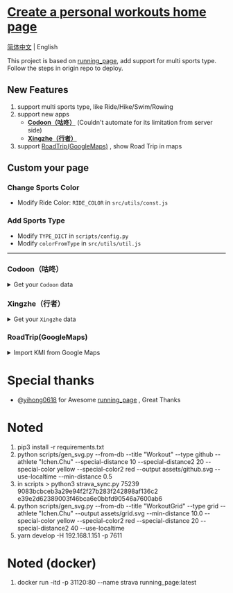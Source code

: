 # [Create a personal workouts home page](http://workouts.ben29.xyz) 

[简体中文](README-CN.md) | English

This project is based on [running_page](https://github.com/yihong0618/running_page), add support for multi sports type. Follow the steps in origin repo to deploy.


## New Features
1. support multi sports type, like Ride/Hike/Swim/Rowing
1. support new apps
    - **[Codoon（咕咚）](#codoon咕咚)** (Couldn't automate for its limitation from server side)
    - **[Xingzhe（行者）](#xingzhe行者)**
1. support [RoadTrip(GoogleMaps)](#roadtripgooglemaps) , show Road Trip in maps



## Custom your page

### Change Sports Color

* Modify Ride Color: `RIDE_COLOR` in `src/utils/const.js` 

### Add Sports Type

* Modify `TYPE_DICT` in  `scripts/config.py`
* Modify `colorFromType` in  `src/utils/util.js` 
---
### Codoon（咕咚）

<details>
<summary>Get your <code>Codoon</code> data</summary>

```python
python3(python) scripts/codoon_sync.py ${your mobile or email} ${your password}
```

example：
```python
python3(python) scripts/codoon_sync.py 13333xxxx xxxx
```

> use `--with-gpx` flag to save your gpx data
>
> use `--from-auth-token` flag to login by refresh_token&user_id

![image](https://user-images.githubusercontent.com/6956444/105690972-9efaab00-5f37-11eb-905c-65a198ad2300.png)

example：

```python
python3(python) scripts/codoon_sync.py 54bxxxxxxx fefxxxxx-xxxx-xxxx --from-auth-token
```

</details>

### Xingzhe（行者）

<details>
<summary>Get your <code>Xingzhe</code> data</summary>

```python
python3(python) scripts/xingzhe_sync.py ${your mobile or email} ${your password}
```

example：
```python
python3(python) scripts/xingzhe_sync.py 13333xxxx xxxx
```

> use `--with-gpx` flag to save your gpx data
>
> use `--from-auth-token` flag to login by refresh_token&user_id

![image](https://user-images.githubusercontent.com/6956444/106879771-87c97380-6716-11eb-9c28-fbf70e15e1c3.png)

example：

```python
python3(python) scripts/xingzhe_sync.py w0xxx 185000 --from-auth-token
```

</details>

### RoadTrip(GoogleMaps)

<details>
<summary>Import KMl from Google Maps</summary>

1. Create map in  [Google Maps](https://www.google.com/maps/d/) (keep route in one Layer)
2. Export Layer to KML file
3. Rename the file to `import.kml` and place it into `scripts`
4. Modify `scripts/kml2polyline.py`, fill in the trip info
  ```
  # TODO modify here
  # trip name
  track.name = "2020-10 Tibet Road Trip"
  # start/end time Year-Month-Day-Hour-Minute
  track.start_time = datetime(2020, 9, 29, 10, 0)
  track.end_time = datetime(2020, 10, 10, 18, 0)
  # total distance
  distance = 4000  # KM
  # total days
  days = 12
  # average daily distacnce
  hours_per_day = 6
  ```
5. Execute in Console
  ```python
  python3(python) scripts\kml2polyline.py
  ```
</details>

# Special thanks
- @[yihong0618](https://github.com/yihong0618) for Awesome [running_page](https://github.com/yihong0618/running_page) , Great Thanks


# Noted
1. pip3 install -r requirements.txt
2. python scripts/gen_svg.py --from-db --title "Workout" --type github --athlete "Ichen.Chu" --special-distance 10 --special-distance2 20 --special-color yellow --special-color2 red --output assets/github.svg --use-localtime --min-distance 0.5
3. in scripts > python3 strava_sync.py 75239 9083bcbceb3a29e94f2f27b283f242898af136c2 e39e2d62389003f46bca6e0bbfd90546a7600ab6
4. python scripts/gen_svg.py --from-db --title "WorkoutGrid" --type grid --athlete "Ichen.Chu"  --output assets/grid.svg --min-distance 10.0 --special-color yellow --special-color2 red --special-distance 20 --special-distance2 40 --use-localtime
5. yarn develop -H 192.168.1.151 -p 7611

# Noted (docker)
1. docker run -itd -p 31120:80 --name strava running_page:latest
